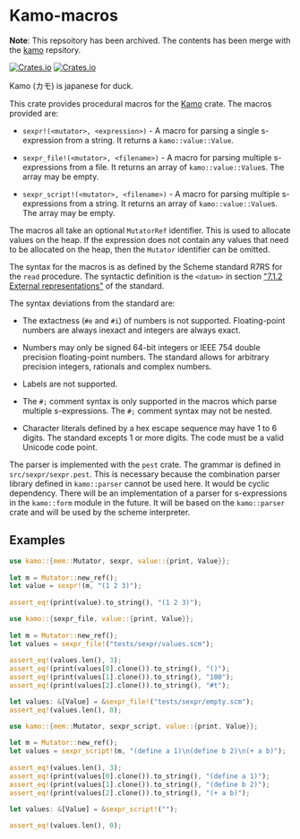 # Kamo-macros

**Note**: This repsoitory has been archived. The contents has been merge with the [kamo](https://github.com/typedduck/kamo) repsitory.

[![Crates.io](https://img.shields.io/crates/v/kamo-macros)](https://crates.io/crates/kamo-macros)
[![Crates.io](https://img.shields.io/crates/d/kamo-macros)](https://crates.io/crates/kamo-macros)

Kamo (カモ) is japanese for duck.

This crate provides procedural macros for the
[Kamo](https://crates.io/crates/kamo) crate. The macros provided are:

- `sexpr!(<mutator>, <expression>)` - A macro for parsing a single s-expression
  from a string. It returns a `kamo::value::Value`.

- `sexpr_file!(<mutator>, <filename>)` - A macro for parsing multiple
  s-expressions from a file. It returns an array of `kamo::value::Value`s. The
  array may be empty.

- `sexpr_script!(<mutator>, <filename>)` - A macro for parsing multiple
  s-expressions from a string. It returns an array of `kamo::value::Value`s. The
  array may be empty.

The macros all take an optional `MutatorRef` identifier. This is used to allocate
values on the heap. If the expression does not contain any values that need to
be allocated on the heap, then the `Mutator` identifier can be omitted.

The syntax for the macros is as defined by the Scheme standard R7RS for the
`read` procedure. The syntactic definition is the `<datum>` in section
["7.1.2 External representations"](https://standards.scheme.org/official/r7rs.pdf)
of the standard.

The syntax deviations from the standard are:

- The extactness (`#e` and `#i`) of numbers is not supported. Floating-point
  numbers are always inexact and integers are always exact.

- Numbers may only be signed 64-bit integers or IEEE 754 double precision
  floating-point numbers. The standard allows for arbitrary precision integers,
  rationals and complex numbers.

- Labels are not supported.

- The `#;` comment syntax is only supported in the macros which parse multiple
  s-expressions. The `#;` comment syntax may not be nested.

- Character literals defined by a hex escape sequence may have 1 to 6 digits.
  The standard excepts 1 or more digits. The code must be a valid Unicode code
  point.

The parser is implemented with the `pest` crate. The grammar is defined in
`src/sexpr/sexpr.pest`. This is necessary because the combination parser library
defined in `kamo::parser` cannot be used here. It would be cyclic dependency.
There will be an implementation of a parser for s-expressions in the
`kamo::form` module in the future. It will be based on the `kamo::parser` crate
and will be used by the scheme interpreter.

## Examples

```rust
use kamo::{mem::Mutator, sexpr, value::{print, Value}};
 
let m = Mutator::new_ref();
let value = sexpr!(m, "(1 2 3)");
 
assert_eq!(print(value).to_string(), "(1 2 3)");
```
 
```rust
use kamo::{sexpr_file, value::{print, Value}};
 
let m = Mutator::new_ref();
let values = sexpr_file!("tests/sexpr/values.scm");
 
assert_eq!(values.len(), 3);
assert_eq!(print(values[0].clone()).to_string(), "()");
assert_eq!(print(values[1].clone()).to_string(), "100");
assert_eq!(print(values[2].clone()).to_string(), "#t");

let values: &[Value] = &sexpr_file!("tests/sexpr/empty.scm");
assert_eq!(values.len(), 0);
```
 
```rust
use kamo::{mem::Mutator, sexpr_script, value::{print, Value}};
 
let m = Mutator::new_ref();
let values = sexpr_script!(m, "(define a 1)\n(define b 2)\n(+ a b)");
 
assert_eq!(values.len(), 3);
assert_eq!(print(values[0].clone()).to_string(), "(define a 1)");
assert_eq!(print(values[1].clone()).to_string(), "(define b 2)");
assert_eq!(print(values[2].clone()).to_string(), "(+ a b)");

let values: &[Value] = &sexpr_script!("");
 
assert_eq!(values.len(), 0);
```
